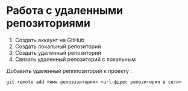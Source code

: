 # Работа с удаленными репозиториями
1. Создать аккаунт на GitHub
2. Создать локальный репозиторий
3. Создать удаленный репозиторий
4. Связать удаленный репозиторий с локальным

Добавить удаленный репппозиторий к проекту :
```
git remote add <имя репозззитория> <url-фдрес репозитория в сети>
```

